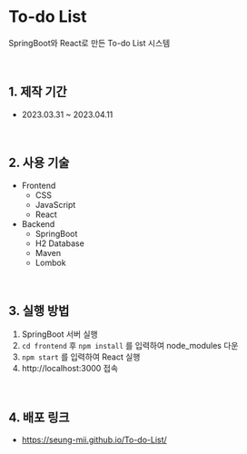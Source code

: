 # To-do List
SpringBoot와 React로 만든 To-do List 시스템

<br />

## 1. 제작 기간 
- 2023.03.31 ~ 2023.04.11

<br/>

## 2. 사용 기술
- Frontend 
  - CSS
  - JavaScript
  - React 
- Backend
  - SpringBoot 
  - H2 Database
  - Maven
  - Lombok
<br/>

## 3. 실행 방법
 1. SpringBoot 서버 실행 
 2. ```cd frontend``` 후  ```npm install``` 를 입력하여 node_modules 다운 
 3. ```npm start``` 를 입력하여 React 실행
 4. http://localhost:3000 접속
<br/>

## 4. 배포 링크
- https://seung-mii.github.io/To-do-List/ 
<br/>